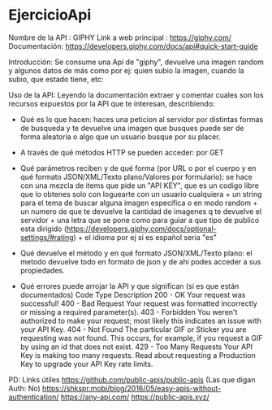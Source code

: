 # EjercicioApi



Nombre de la API : GIPHY
Link a web principal : https://giphy.com/
Documentación: https://developers.giphy.com/docs/api#quick-start-guide

Introducción: Se consume una Api de "giphy", devuelve una imagen random y algunos datos de más como por ej: quien subio la imagen, cuando la subio, que estado tiene, etc:

Uso de la API: Leyendo la documentación extraer y comentar cuales son los recursos expuestos por la API que te interesan, describiendo:
- Qué es lo que hacen: haces una peticion al servidor por distintas formas de busqueda y te devuelve una imagen que busques puede ser
  de forma aleatoria o algo que un usuario busque por su placer.
    
- A través de qué métodos HTTP se pueden acceder:  por GET 

- Qué parámetros reciben y de qué forma (por URL o por el cuerpo y en qué formato JSON/XML/Texto plano/Valores por formulario): se hace
con una mezcla de items que pide  un "API KEY", que es un codigo libre que lo obtenes solo con loguearte con un usuario cualquiera + 
un string para el tema de buscar alguna imagen especifica o en modo random + un numero de que te devuelve la cantidad de imagenes q te devuelve el servidor + 
una letra que se pone como para guiar a que tipo de publico esta dirigido (https://developers.giphy.com/docs/optional-settings/#rating) + el idioma por ej si es 
español seria "es" 

- Qué devuelve el método y en qué formato JSON/XML/Texto plano: el metodo devuelve todo en formato de json y de ahi podes acceder a sus propiedades.

- Qué errores puede arrojar la API y que significan (si es que están documentados)
Code	Type	Description
200	- OK	Your request was successful!
400	- Bad Request	Your request was formatted incorrectly or missing a required parameter(s).
403	- Forbidden	You weren't authorized to make your request; most likely this indicates an issue with your API Key.
404	- Not Found	The particular GIF or Sticker you are requesting was not found. This occurs, for example, if you request a GIF by using an id that does not exist.
429	- Too Many Requests	Your API Key is making too many requests. Read about requesting a Production Key to upgrade your API Key rate limits.


PD: Links útiles
https://github.com/public-apis/public-apis (Las que digan Auth: No)
https://shkspr.mobi/blog/2016/05/easy-apis-without-authentication/
https://any-api.com/
https://public-apis.xyz/
